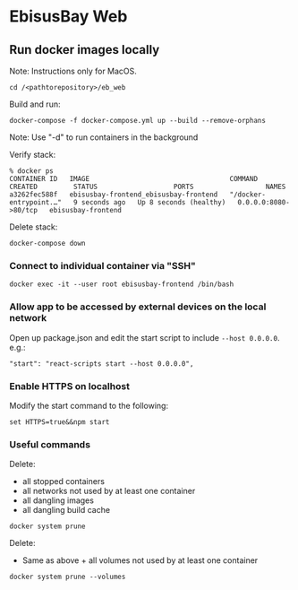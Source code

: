 # EbisusBay Web

## Run docker images locally
Note: Instructions only for MacOS.

```
cd /<pathtorepository>/eb_web
```

Build and run:
```
docker-compose -f docker-compose.yml up --build --remove-orphans
```

Note: Use "-d" to run containers in the background

Verify stack:
```
% docker ps
CONTAINER ID   IMAGE                                   COMMAND                  CREATED         STATUS                   PORTS                  NAMES
a3262fec588f   ebisusbay-frontend_ebisusbay-frontend   "/docker-entrypoint.…"   9 seconds ago   Up 8 seconds (healthy)   0.0.0.0:8080->80/tcp   ebisusbay-frontend
```

Delete stack:
```
docker-compose down
```

### Connect to individual container via "SSH"
```
docker exec -it --user root ebisusbay-frontend /bin/bash
```

### Allow app to be accessed by external devices on the local network
Open up package.json and edit the start script to include `--host 0.0.0.0`. e.g.:
```
"start": "react-scripts start --host 0.0.0.0",
```

### Enable HTTPS on localhost
Modify the start command to the following:
```
set HTTPS=true&&npm start
```

### Useful commands
Delete:
  - all stopped containers
  - all networks not used by at least one container
  - all dangling images
  - all dangling build cache
```
docker system prune
```

Delete:
  - Same as above + all volumes not used by at least one container
```
docker system prune --volumes
```
